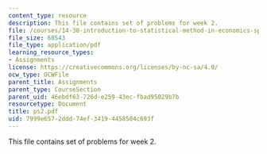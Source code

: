 ```yaml
---
content_type: resource
description: This file contains set of problems for week 2.
file: /courses/14-30-introduction-to-statistical-method-in-economics-spring-2006/7999e6572ddd74ef34194458504c693f_ps2.pdf
file_size: 60543
file_type: application/pdf
learning_resource_types:
- Assignments
license: https://creativecommons.org/licenses/by-nc-sa/4.0/
ocw_type: OCWFile
parent_title: Assignments
parent_type: CourseSection
parent_uid: 46ebdf63-726d-e259-43ec-fbad95029b7b
resourcetype: Document
title: ps2.pdf
uid: 7999e657-2ddd-74ef-3419-4458504c693f
---
```

This file contains set of problems for week 2.